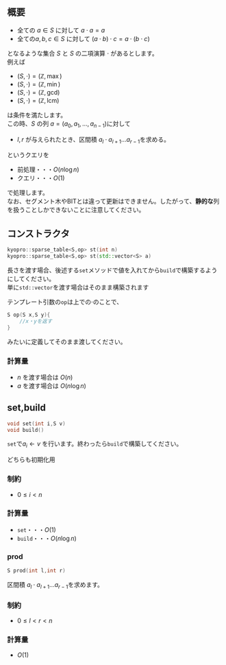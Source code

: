 ## 概要
- 全ての $a\in S$ に対して $a \cdot a=a$
- 全ての$a,b,c\in S$ に対して $(a\cdot b)\cdot c=a\cdot(b\cdot c)$

となるような集合 $S$ と $S$ の二項演算 $\cdot$ があるとします。\
例えば
- $(S,\cdot)=(\mathbb{Z},\max)$
- $(S,\cdot)=(\mathbb{Z},\min)$
- $(S,\cdot)=(\mathbb{Z},\text{gcd})$
- $(S,\cdot)=(\mathbb{Z},\text{lcm})$

は条件を満たします。\
この時、$S$ の列 $a=(a_0,a_1,\dots,a_{n-1})$に対して
- $l,r$ が与えられたとき、区間積 $a_l\cdot a_{l+1} \dots a_{r-1}$を求める。

というクエリを 
- 前処理・・・$O(n\log n)$
- クエリ・・・$O(1)$ 

で処理します。\
なお、セグメント木やBITとは違って更新はできません。したがって、**静的な**列を扱うことしかできないことに注意してください。

## コンストラクタ
```cpp
kyopro::sparse_table<S,op> st(int n)
kyopro::sparse_table<S,op> st(std::vector<S> a)
```
長さを渡す場合、後述する`set`メソッドで値を入れてから`build`で構築するようにしてください。\
単に`std::vector`を渡す場合はそのまま構築されます

テンプレート引数の`op`は上での$\cdot$のことで、
```cpp
S op(S x,S y){
    //x・yを返す
}
```
みたいに定義してそのまま渡してください。
### 計算量
- $n$ を渡す場合は $O(n)$
- $a$ を渡す場合は $O(n\log n)$

## set,build
```cpp
void set(int i,S v)
void build()
```
`set`で$a_i\leftarrow v$ を行います。終わったら`build`で構築してください。

どちらも初期化用
### 制約
- $0\leq i<n$

### 計算量
- `set`・・・$O(1)$
- `build`・・・$O(n\log n)$

### prod
```cpp
S prod(int l,int r)
```
区間積 $a_l\cdot a_{l+1} \dots a_{r-1}$を求めます。



### 制約
- $0\leq l<r<n$

### 計算量
- $O(1)$